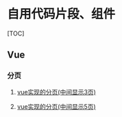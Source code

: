 # 自用代码片段、组件

 [TOC]

## Vue

### 分页

1. [vue实现的分页(中间显示3页)](https://github.com/lx164/components/blob/main/vue%E5%AE%9E%E7%8E%B0%E7%9A%84%E5%88%86%E9%A1%B5(%E4%B8%AD%E9%97%B4%E6%98%BE%E7%A4%BA3%E9%A1%B5).html)

2. [vue实现的分页(中间显示5页)](https://github.com/lx164/components/blob/main/vue%E5%AE%9E%E7%8E%B0%E7%9A%84%E5%88%86%E9%A1%B5(%E4%B8%AD%E9%97%B4%E6%98%BE%E7%A4%BA5%E9%A1%B5).html)

##
